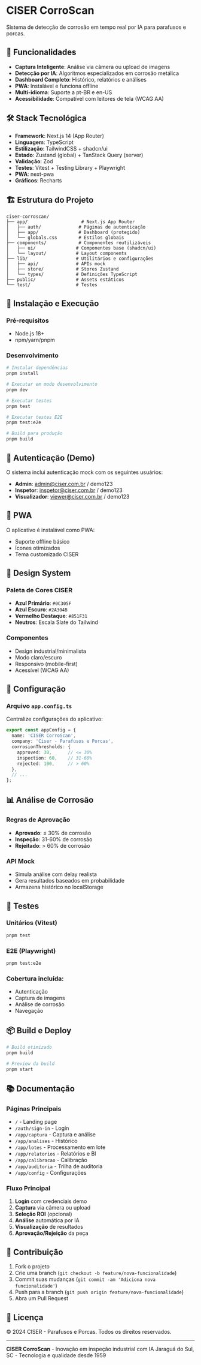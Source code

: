# CISER CorroScan

Sistema de detecção de corrosão em tempo real por IA para parafusos e porcas.

## 🚀 Funcionalidades

- **Captura Inteligente**: Análise via câmera ou upload de imagens
- **Detecção por IA**: Algoritmos especializados em corrosão metálica  
- **Dashboard Completo**: Histórico, relatórios e análises
- **PWA**: Instalável e funciona offline
- **Multi-idioma**: Suporte a pt-BR e en-US
- **Acessibilidade**: Compatível com leitores de tela (WCAG AA)

## 🛠️ Stack Tecnológica

- **Framework**: Next.js 14 (App Router)
- **Linguagem**: TypeScript
- **Estilização**: TailwindCSS + shadcn/ui
- **Estado**: Zustand (global) + TanStack Query (server)
- **Validação**: Zod
- **Testes**: Vitest + Testing Library + Playwright
- **PWA**: next-pwa
- **Gráficos**: Recharts

## 🏗️ Estrutura do Projeto

```
ciser-corroscan/
├── app/                    # Next.js App Router
│   ├── auth/              # Páginas de autenticação
│   ├── app/               # Dashboard (protegido)
│   └── globals.css        # Estilos globais
├── components/            # Componentes reutilizáveis
│   ├── ui/               # Componentes base (shadcn/ui)
│   └── layout/           # Layout components
├── lib/                  # Utilitários e configurações
│   ├── api/              # APIs mock
│   ├── store/            # Stores Zustand
│   └── types/            # Definições TypeScript
├── public/               # Assets estáticos
└── test/                 # Testes
```

## 🚀 Instalação e Execução

### Pré-requisitos
- Node.js 18+
- npm/yarn/pnpm

### Desenvolvimento

```bash
# Instalar dependências
pnpm install

# Executar em modo desenvolvimento
pnpm dev

# Executar testes
pnpm test

# Executar testes E2E
pnpm test:e2e

# Build para produção
pnpm build
```

## 🔐 Autenticação (Demo)

O sistema inclui autenticação mock com os seguintes usuários:

- **Admin**: admin@ciser.com.br / demo123
- **Inspetor**: inspetor@ciser.com.br / demo123  
- **Visualizador**: viewer@ciser.com.br / demo123

## 📱 PWA

O aplicativo é instalável como PWA:
- Suporte offline básico
- Ícones otimizados
- Tema customizado CISER

## 🎨 Design System

### Paleta de Cores CISER
- **Azul Primário**: `#0C305F`
- **Azul Escuro**: `#2A304B`
- **Vermelho Destaque**: `#851F31`
- **Neutros**: Escala Slate do Tailwind

### Componentes
- Design industrial/minimalista
- Modo claro/escuro
- Responsivo (mobile-first)
- Acessível (WCAG AA)

## 🔧 Configuração

### Arquivo `app.config.ts`
Centralize configurações do aplicativo:
```typescript
export const appConfig = {
  name: 'CISER CorroScan',
  company: 'Ciser - Parafusos e Porcas',
  corrosionThresholds: {
    approved: 30,      // <= 30%
    inspection: 60,    // 31-60% 
    rejected: 100,     // > 60%
  },
  // ...
};
```

## 📊 Análise de Corrosão

### Regras de Aprovação
- **Aprovado**: ≤ 30% de corrosão
- **Inspeção**: 31-60% de corrosão
- **Rejeitado**: > 60% de corrosão

### API Mock
- Simula análise com delay realista
- Gera resultados baseados em probabilidade
- Armazena histórico no localStorage

## 🧪 Testes

### Unitários (Vitest)
```bash
pnpm test
```

### E2E (Playwright)
```bash
pnpm test:e2e
```

### Cobertura incluída:
- Autenticação
- Captura de imagens
- Análise de corrosão
- Navegação

## 📦 Build e Deploy

```bash
# Build otimizado
pnpm build

# Preview da build
pnpm start
```

## 📚 Documentação

### Páginas Principais
- `/` - Landing page
- `/auth/sign-in` - Login
- `/app/captura` - Captura e análise
- `/app/analises` - Histórico
- `/app/lotes` - Processamento em lote
- `/app/relatorios` - Relatórios e BI
- `/app/calibracao` - Calibração
- `/app/auditoria` - Trilha de auditoria
- `/app/config` - Configurações

### Fluxo Principal
1. **Login** com credenciais demo
2. **Captura** via câmera ou upload
3. **Seleção ROI** (opcional)
4. **Análise** automática por IA
5. **Visualização** de resultados
6. **Aprovação/Rejeição** da peça

## 🤝 Contribuição

1. Fork o projeto
2. Crie uma branch (`git checkout -b feature/nova-funcionalidade`)
3. Commit suas mudanças (`git commit -am 'Adiciona nova funcionalidade'`)
4. Push para a branch (`git push origin feature/nova-funcionalidade`)
5. Abra um Pull Request

## 📄 Licença

© 2024 CISER - Parafusos e Porcas. Todos os direitos reservados.

---

**CISER CorroScan** - Inovação em inspeção industrial com IA
Jaraguá do Sul, SC - Tecnologia e qualidade desde 1959